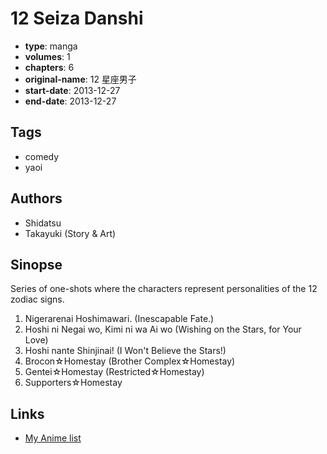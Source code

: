 # 12 Seiza Danshi

-   **type**: manga
-   **volumes**: 1
-   **chapters**: 6
-   **original-name**: 12 星座男子
-   **start-date**: 2013-12-27
-   **end-date**: 2013-12-27

## Tags

-   comedy
-   yaoi

## Authors

-   Shidatsu
-   Takayuki (Story & Art)

## Sinopse

Series of one-shots where the characters represent personalities of the 12 zodiac signs.

1. Nigerarenai Hoshimawari. (Inescapable Fate.)
2. Hoshi ni Negai wo, Kimi ni wa Ai wo (Wishing on the Stars, for Your Love)
3. Hoshi nante Shinjinai! (I Won't Believe the Stars!)
4. Brocon☆Homestay (Brother Complex☆Homestay)
5. Gentei☆Homestay (Restricted☆Homestay)
6. Supporters☆Homestay

## Links

-   [My Anime list](https://myanimelist.net/manga/96790/12_Seiza_Danshi)
